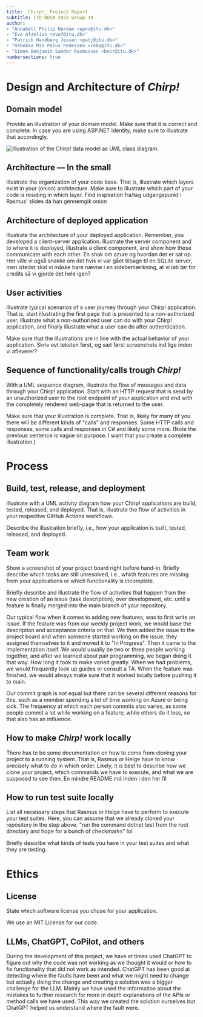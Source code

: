 ```yaml
---
title: _Chirp!_ Project Report
subtitle: ITU BDSA 2023 Group 19
author:
- "Annabell Philip Nørdam <apno@itu.dk>"
- "Eva Afzelius <evaf@itu.dk>"
- "Patrick Handberg Jessen <patj@itu.dk>"
- "Rebekka Mia Pahus Pedersen <rebp@itu.dk>"
- "Simon Benjamin Sander Rasmussen <besr@itu.dk>"
numbersections: true
---
```


# Design and Architecture of _Chirp!_

## Domain model
Provide an illustration of your domain model. Make sure that it is correct and complete. In case you are using ASP.NET Identity, make sure to illustrate that accordingly.

![Illustration of the _Chirp!_ data model as UML class diagram.](docs/images/domain_model.png)

## Architecture — In the small
Illustrate the organization of your code base. That is, illustrate which layers exist in your (onion) architecture. Make sure to illustrate which part of your code is residing in which layer.
Find inspiration fra/tag udgangspunkt i Rasmus' slides da han gennemgik onion

## Architecture of deployed application
Illustrate the architecture of your deployed application. Remember, you developed a client-server application. Illustrate the server component and to where it is deployed, illustrate a client component, and show how these communicate with each other.
En snak om azure og hvordan det er sat op. Her ville vi også snakke om det hvis vi var gået tilbage til en SQLite server, men istedet skal vi måske bare nævne i en sidebemærkning, at vi løb tør for credits så vi gjorde det hele igen?


## User activities
Illustrate typical scenarios of a user journey through your Chirp! application. That is, start illustrating the first page that is presented to a non-authorized user, illustrate what a non-authorized user can do with your Chirp! application, and finally illustrate what a user can do after authentication.

Make sure that the illustrations are in line with the actual behavior of your application.
Skriv evt teksten først, og sæt først screenshots ind lige inden vi afleverer?

## Sequence of functionality/calls trough _Chirp!_
With a UML sequence diagram, illustrate the flow of messages and data through your Chirp! application. Start with an HTTP request that is send by an unauthorized user to the root endpoint of your application and end with the completely rendered web-page that is returned to the user.

Make sure that your illustration is complete. That is, likely for many of you there will be different kinds of "calls" and responses. Some HTTP calls and responses, some calls and responses in C# and likely some more. (Note the previous sentence is vague on purpose. I want that you create a complete illustration.)

# Process

## Build, test, release, and deployment
Illustrate with a UML activity diagram how your Chirp! applications are build, tested, released, and deployed. That is, illustrate the flow of activities in your respective GitHub Actions workflows.

Describe the illustration briefly, i.e., how your application is built, tested, released, and deployed.

## Team work
Show a screenshot of your project board right before hand-in. Briefly describe which tasks are still unresolved, i.e., which features are missing from your applications or which functionality is incomplete.

Briefly describe and illustrate the flow of activities that happen from the new creation of an issue (task description), over development, etc. until a feature is finally merged into the main branch of your repository.


Our typical flow when it comes to adding new features, was to first write an issue. If the feature was from our weekly project work, we would base the description and acceptance criteria on that. We then added the issue to the project board and when someone started working on the issue, they assigned themselves to it and moved it to "In Progress". 
Then it came to the implementation itself. We would usually be two or three people working together, and after we learned about pair programming, we began doing it that way. How long it took to make varied greatly. When we had problems, we would frequently look up guides or consult a TA.
When the feature was finished, we would always make sure that it worked locally before pushing it to main.

Our commit graph is not equal but there can be several different reasons for this, such as a member spending a lot of time working on Azure or being sick. The frequency at which each person commits also varies, as some people commit a lot while working on a feature, while others do it less, so that also has an influence.

## How to make _Chirp!_ work locally
There has to be some documentation on how to come from cloning your project to a running system. That is, Rasmus or Helge have to know precisely what to do in which order. Likely, it is best to describe how we clone your project, which commands we have to execute, and what we are supposed to see then.
En mindre README.md inden i den her fil

## How to run test suite locally
List all necessary steps that Rasmus or Helge have to perform to execute your test suites. Here, you can assume that we already cloned your repository in the step above.
"run the command dotnet test from the root directory and hope for a bunch of checkmarks" lol

Briefly describe what kinds of tests you have in your test suites and what they are testing.

# Ethics

## License
State which software license you chose for your application.

We use an MIT License for our code.

## LLMs, ChatGPT, CoPilot, and others
During the development of this project, we have at times used ChatGPT to figure out why the code was not working as we thought it would or how to fix functionality that did not work as intended. ChatGPT has been good at detecting where the faults have been and what we might need to change but actually doing the change and creating a solution was a bigger challenge for the LLM. Mainly we have used the information about the mistakes to further research for more in depth explanations of the APIs or method calls we have used. This way we created the solution ourselves but ChatGPT helped us understand where the fault were.